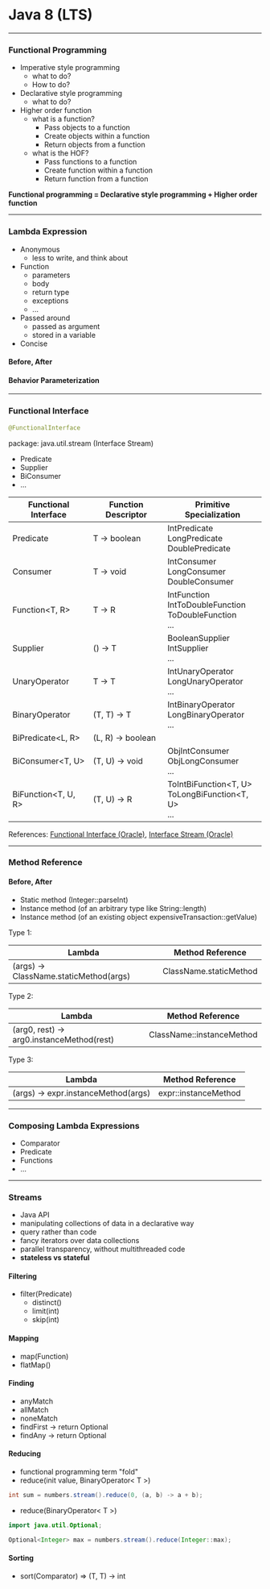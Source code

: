 # Java 8 (LTS)

<hr>

### Functional Programming

- Imperative style programming
  - what to do? 
  - How to do?
- Declarative style programming
  - what to do?
- Higher order function
  - what is a function?
    - Pass objects to a function
    - Create objects within a function
    - Return objects from a function
  - what is the HOF?
    - Pass functions to a function
    - Create function within a function
    - Return function from a function

**Functional programming = Declarative style programming + Higher order function**

<hr>

### Lambda Expression

- Anonymous
  - less to write, and think about
- Function
  - parameters
  - body
  - return type
  - exceptions
  - ...
- Passed around
  - passed as argument
  - stored in a variable
- Concise

#### Before, After

#### Behavior Parameterization

<hr>

### Functional Interface

```java
@FunctionalInterface
```

package: java.util.stream (Interface Stream<T>)
- Predicate
- Supplier
- BiConsumer
- ...

| Functional Interface | Function Descriptor | Primitive Specialization                                               |
|----------------------|---------------------|------------------------------------------------------------------------|
| Predicate<T>         | T -> boolean        | IntPredicate<br/>LongPredicate<br/>DoublePredicate                     | 
| Consumer<T>          | T -> void           | IntConsumer<br/>LongConsumer<br/>DoubleConsumer                        |
| Function<T, R>       | T -> R              | IntFunction<R><br/>IntToDoubleFunction<br/>ToDoubleFunction<T><br/>... |
| Supplier<T>          | () -> T             | BooleanSupplier<br/>IntSupplier<br/>...                                |
| UnaryOperator<T>     | T -> T              | IntUnaryOperator<br/>LongUnaryOperator<br/>...                         |
| BinaryOperator<T>    | (T, T) -> T         | IntBinaryOperator<br/>LongBinaryOperator<br/>...                       |
| BiPredicate<L, R>    | (L, R) -> boolean   |                                                                        |
| BiConsumer<T, U>     | (T, U) -> void      | ObjIntConsumer<T><br/>ObjLongConsumer<T><br/>...                       |
| BiFunction<T, U, R>  | (T, U) -> R         | ToIntBiFunction<T, U><br/>ToLongBiFunction<T, U><br/>...               |

References: [Functional Interface (Oracle)](https://docs.oracle.com/javase/8/docs/api/java/lang/FunctionalInterface.html), [Interface Stream<T> (Oracle)](https://docs.oracle.com/javase/8/docs/api/java/util/stream/Stream.html)

<hr>

### Method Reference

#### Before, After

- Static method (Integer::parseInt)
- Instance method (of an arbitrary type like String::length)
- Instance method (of an existing object expensiveTransaction::getValue)

Type 1:

| Lambda                                    | Method Reference          |
|-------------------------------------------|---------------------------|
| (args) -> ClassName.staticMethod(args)    | ClassName.staticMethod    |  


Type 2:

| Lambda                                    | Method Reference          |
|-------------------------------------------|---------------------------|
| (arg0, rest) -> arg0.instanceMethod(rest) | ClassName::instanceMethod |  


Type 3:

| Lambda                                    | Method Reference          |
|-------------------------------------------|---------------------------|
| (args) -> expr.instanceMethod(args)       | expr::instanceMethod      |  


<hr>

### Composing Lambda Expressions

- Comparator
- Predicate
- Functions
- ...


<hr>

### Streams

- Java API
- manipulating collections of data in a declarative way
- query rather than code
- fancy iterators over data collections
- parallel transparency, without multithreaded code
- **stateless vs stateful**

#### Filtering

- filter(Predicate)
  - distinct()
  - limit(int) 
  - skip(int)


#### Mapping

- map(Function)
- flatMap()


#### Finding

- anyMatch
- allMatch
- noneMatch
- findFirst -> return Optional
- findAny -> return Optional


#### Reducing

- functional programming term "fold"
- reduce(init value, BinaryOperator< T >)
```java
int sum = numbers.stream().reduce(0, (a, b) -> a + b);
```
- reduce(BinaryOperator< T >)

```java
import java.util.Optional;

Optional<Integer> max = numbers.stream().reduce(Integer::max);
```

#### Sorting

- sort(Comparator) => (T, T) -> int